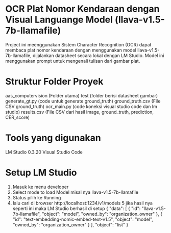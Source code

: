 # OCR Plat Nomor Kendaraan dengan Visual Languange Model (llava-v1.5-7b-llamafile)
Project ini meenggunakan Sistem Character Recognition (OCR) dapat membaca plat nomor kendaraan dengan menggunakan model llava-v1.5-7b-llamafile, dijalankan datasheet secara lokal dengan LM Studio. Model ini menggunakan prompt untuk mengenali tulisan dari gambar plat.

# Struktur Folder Proyek
aas_computervision (Folder utama)
test (folder berisi datasheet gambar)
generate_gt.py (code untuk generate ground_truth)
ground_truth.csv (File CSV ground_truth)
ocr_main.py (code koneksi visual studio code dan lm studio)
results.csv (File CSV dari hasil image,	ground_truth,	prediction,	CER_score)

# Tools yang digunakan
LM Studio 0.3.20
Visual Studio Code

# Setup LM Studio
1. Masuk ke menu developer
2. Select mode to load Model misal nya llava-v1.5-7b-llamafile
3. Status pilih ke Running
4. lalu cari di browser http://localhost:1234/v1/models
5 jika hasil nya seperti ini maka LM Studio berhasil di setup
{
  "data": [
    {
      "id": "llava-v1.5-7b-llamafile",
      "object": "model",
      "owned_by": "organization_owner"
    },
    {
      "id": "text-embedding-nomic-embed-text-v1.5",
      "object": "model",
      "owned_by": "organization_owner"
    }
  ],
  "object": "list"
} 

